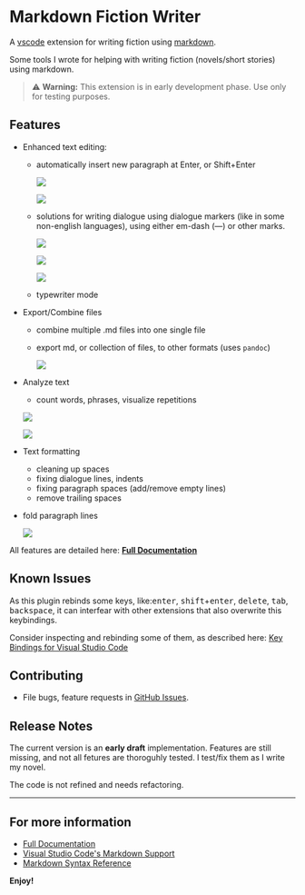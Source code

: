 # Markdown Fiction Writer <!-- omit in toc -->

A [vscode](https://code.visualstudio.com) extension for writing fiction using [markdown](https://daringfireball.net/projects/markdown/).

Some tools I wrote for helping with writing fiction (novels/short stories) using markdown.

> ⚠ **Warning:** This extension is in early development phase. Use only for testing purposes.

## Features

- Enhanced text editing:
  - automatically insert new paragraph at Enter, or Shift+Enter
    
    ![](https://github.com/zoctarine/vscode-fiction-writer/blob/gh-pages-source-material/docs/features/img/shift_enter_01.gif)
    
    ![](https://github.com/zoctarine/vscode-fiction-writer/blob/gh-pages-source-material/docs/features/img/shift_enter_02.gif)
  
  - solutions for writing dialogue using dialogue markers (like in some non-english languages), using either em-dash (—) or other marks.
    
    ![](https://github.com/zoctarine/vscode-fiction-writer/blob/gh-pages-source-material/docs/features/img/dlg_marker_01.gif)
    
    ![](https://github.com/zoctarine/vscode-fiction-writer/blob/gh-pages-source-material/docs/features/img/dlg_marker_02.gif)
    
    ![](https://github.com/zoctarine/vscode-fiction-writer/blob/gh-pages-source-material/docs/features/img/dlg_marker_03.gif)
  - typewriter mode

- Export/Combine files
  
  - combine multiple .md files into one single file
  
  - export md, or collection of files, to other formats (uses `pandoc`)
  
    ![](https://github.com/zoctarine/vscode-fiction-writer/blob/gh-pages-source-material/docs/features/img/export_01.gif)

- Analyze text
  
  - count words, phrases, visualize repetitions
  
  ![](https://github.com/zoctarine/vscode-fiction-writer/blob/gh-pages-source-material/docs/features/img/freq_01.gif)
  
  ![](https://github.com/zoctarine/vscode-fiction-writer/blob/gh-pages-source-material/docs/features/img/stats_01.gif)


- Text formatting
  - cleaning up spaces
  - fixing dialogue lines, indents
  - fixing paragraph spaces (add/remove empty lines)
  - remove trailing spaces

- fold paragraph lines

  ![](https://github.com/zoctarine/vscode-fiction-writer/blob/gh-pages-source-material/docs/features/img/folding_01.gif)

All features are detailed here: [**Full Documentation**](https://zoctarine.github.io/vscode-fiction-writer/)

## Known Issues

As this plugin rebinds some keys, like:<kbd>enter</kbd>, <kbd>shift</kbd>+<kbd>enter</kbd>, <kbd>delete</kbd>, <kbd>tab</kbd>, <kbd>backspace</kbd>, it can interfear with other extensions that also overwrite this keybindings. 

Consider inspecting and rebinding some of them, as described here: [Key Bindings for Visual Studio Code](https://code.visualstudio.com/docs/getstarted/keybindings)

## Contributing

- File bugs, feature requests in [GitHub Issues](https://github.com/zoctarine/vscode-fiction-writer/issues).
  
## Release Notes

The current version is an **early draft** implementation. Features are still missing, and not all fetures are thoroguhly tested. I test/fix them as I write my novel.

The code is not refined and needs refactoring.


-----------------------------------------------------------------------------------------------------------

## For more information

* [Full Documentation](https://zoctarine.github.io/vscode-fiction-writer/)
* [Visual Studio Code's Markdown Support](http://code.visualstudio.com/docs/languages/markdown)
* [Markdown Syntax Reference](https://help.github.com/articles/markdown-basics/)

**Enjoy!**

